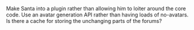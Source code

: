 Make Santa into a plugin rather than allowing him to loiter around the core code.
Use an avatar generation API rather than having loads of no-avatars.
Is there a cache for storing the unchanging parts of the forums?
